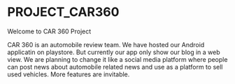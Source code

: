 # PROJECT_CAR360

Welcome to CAR 360 Project

CAR 360 is an automobile review team. We have hosted our Android applicatin on playstore. But currently our app only show our blog in a web view. We are planning to change it like a social media platform where people can post news about automobile related news and use as a platform to sell used vehicles. More features are invitable.
